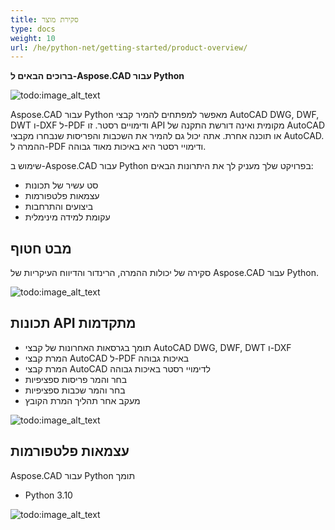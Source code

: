 ```yaml
---
title: סקירת מוצר
type: docs
weight: 10
url: /he/python-net/getting-started/product-overview/
---
```


**ברוכים הבאים ל-Aspose.CAD עבור Python**

![todo:image_alt_text](/cad/_assets/python-net/product-overview_1.png)

Aspose.CAD עבור Python מאפשר למפתחים להמיר קבצי AutoCAD DWG, DWF, DWT ו-DXF ל-PDF ודימויים רסטר. זו API מקומית ואינה דורשת התקנה של AutoCAD או תוכנה אחרת. אתה יכול גם להמיר את השכבות והפריסות שנבחרו מקבצי AutoCAD. ההמרה ל-PDF ודימויי רסטר היא באיכות מאוד גבוהה.

שימוש ב-Aspose.CAD עבור Python בפרויקט שלך מעניק לך את היתרונות הבאים:

- סט עשיר של תכונות
- עצמאות פלטפורמות
- ביצועים והתרחבות
- עקומת למידה מינימלית

## **מבט חטוף**
סקירה של יכולות ההמרה, הרינדור והדיווח העיקריות של Aspose.CAD עבור Python.

![todo:image_alt_text](/cad/_assets/python-net/product-overview_2.png)

## **תכונות API מתקדמות**
- תומך בגרסאות האחרונות של קבצי AutoCAD DWG, DWF, DWT ו-DXF
- המרת קבצי AutoCAD ל-PDF באיכות גבוהה
- המרת קבצי AutoCAD לדימויי רסטר באיכות גבוהה
- בחר והמר פריסות ספציפיות
- בחר והמר שכבות ספציפיות
- מעקב אחר תהליך המרת הקובץ

![todo:image_alt_text](/cad/_assets/python-net/product-overview_3.png)

## **עצמאות פלטפורמות**
Aspose.CAD עבור Python תומך

- Python 3.10

![todo:image_alt_text](/cad/_assets/python-net/product-overview_4.png)
